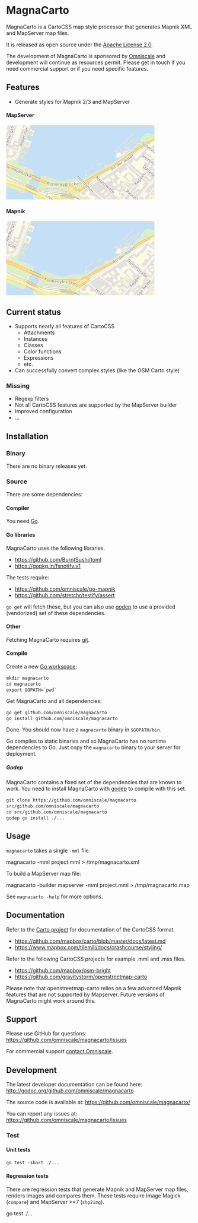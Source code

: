 MagnaCarto
==========


MagnaCarto is a CartoCSS map style processor that generates Mapnik XML and MapServer map files.


It is released as open source under the [Apache License 2.0][].

[Apache License 2.0]: http://www.apache.org/licenses/LICENSE-2.0.html


The development of MagnaCarto is sponsored by [Omniscale](http://omniscale.com/) and development will continue as resources permit.
Please get in touch if you need commercial support or if you need specific features.


Features
--------

* Generate styles for Mapnik 2/3 and MapServer

#### MapServer
![OSM-Bright MapServer](./docs/osm-bright-mapserver.png)

#### Mapnik

![OSM-Bright Mapnik](./docs/osm-bright-mapnik.png)


Current status
--------------

- Supports nearly all features of CartoCSS
  - Attachments
  - Instances
  - Classes
  - Color functions
  - Expressions
  - etc.
- Can successfully convert complex styles (like the OSM Carto style)

### Missing ###

- Regexp filters
- Not all CartoCSS features are supported by the MapServer builder
- Improved configuration
- ...

Installation
------------

### Binary

There are no binary releases yet.

### Source

There are some dependencies:

#### Compiler

You need [Go](http://golang.org).


#### Go libraries

MagnaCarto uses the following libraries.

- <https://github.com/BurntSushi/toml>
- <https://gopkg.in/fsnotify.v1>

The tests require:

- <https://github.com/omniscale/go-mapnik>
- <https://github.com/stretchr/testify/assert>

`go get` will fetch these, but you can also use [godep][] to use a provided (vendorized) set of these dependencies.

[godep]: https://github.com/tools/godep


#### Other

Fetching MagnaCarto requires [git][].

[git]: http://git-scm.com/


#### Compile

Create a new [Go workspace](http://golang.org/doc/code.html):

    mkdir magnacarto
    cd magnacarto
    export GOPATH=`pwd`

Get MagnaCarto and all dependencies:

    go get github.com/omniscale/magnacarto
    go install github.com/omniscale/magnacarto

Done. You should now have a `magnacarto` binary in `$GOPATH/bin`.

Go compiles to static binaries and so MagnaCarto has no runtime dependencies to Go.
Just copy the `magnacarto` binary to your server for deployment.

##### Godep

MagnaCarto contains a fixed set of the dependencies that are known to work. You need to install MagnaCarto with [godep][] to compile with this set.

    git clone https://github.com/omniscale/magnacarto src/github.com/omniscale/magnacarto
    cd src/github.com/omniscale/magnacarto
    godep go install ./...


Usage
-----

`magnacarto` takes a single `-mml` file.

  magnacarto -mml project.mml > /tmp/magnacarto.xml

To build a MapServer map file:

  magnacarto -builder mapserver -mml project.mml > /tmp/magnacarto.map

See `magnacarto -help` for more options.

Documentation
-------------

Refer to the [Carto project](https://github.com/mapbox/carto) for documentation of the CartoCSS format.

- https://github.com/mapbox/carto/blob/master/docs/latest.md
- https://www.mapbox.com/tilemill/docs/crashcourse/styling/

Refer to the following CartoCSS projects for example .mml and .mss files.

- https://github.com/mapbox/osm-bright
- https://github.com/gravitystorm/openstreetmap-carto

Please note that openstreetmap-carto relies on a few advanced Mapnik features that are not supported by Mapserver. Future versions of MagnaCarto might work around this.


Support
-------

Please use GitHub for questions: <https://github.com/omniscale/magnacarto/issues>

For commercial support [contact Omniscale](http://omniscale.com/contact).

Development
-----------

The latest developer documentation can be found here: <http://godoc.org/github.com/omniscale/magnacarto>

The source code is available at: <https://github.com/omniscale/magnacarto/>

You can report any issues at: <https://github.com/omniscale/magnacarto/issues>

### Test ###

#### Unit tests ####

    go test -short ./...


#### Regression tests ####

There are regression tests that generate Mapnik and MapServer map files, renders images and compares them.
These tests require Image Magick (`compare`) and MapServer >=7 (`shp2img`).

  go test ./...
